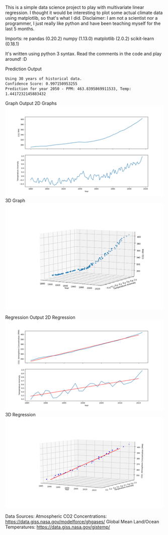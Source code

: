 This is a simple data science project to play with multivariate linear regression.
I thought it would be interesting to plot some actual climate data using matplotlib, so that's what I did.
Disclaimer: I am not a scientist nor a programmer, I just really like python and have been teaching myself for the last 5 months.

Imports:
re
pandas (0.20.2)
numpy (1.13.0)
matplotlib (2.0.2)
scikit-learn (0.18.1)

It's written using python 3 syntax.
Read the comments in the code and play around! :D

Prediction Output

```
Using 30 years of historical data.
Confidence Score: 0.997150953255
Prediction for year 2050 - PPM: 463.8395869911533, Temp: 1.4417232145883432
```

Graph Output
2D Graphs
![alt text](https://raw.githubusercontent.com/kriddaw/climate_project/master/2d-plt.png)
3D Graph
![alt text](https://raw.githubusercontent.com/kriddaw/climate_project/master/3d-plt.png)

Regression Output
2D Regression
![alt text](https://raw.githubusercontent.com/kriddaw/climate_project/master/2d-regr-30yr.png)
3D Regression
![alt text](https://raw.githubusercontent.com/kriddaw/climate_project/master/3d-regr-30yr.png)

Data Sources:
Atmospheric CO2 Concentrations: https://data.giss.nasa.gov/modelforce/ghgases/
Global Mean Land/Ocean Temperatures: https://data.giss.nasa.gov/gistemp/
